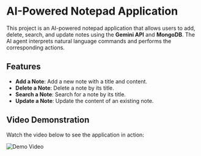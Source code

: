 # AI-Powered Notepad Application

This project is an AI-powered notepad application that allows users to add, delete, search, and update notes using the **Gemini API** and **MongoDB**. The AI agent interprets natural language commands and performs the corresponding actions.

## Features
- **Add a Note**: Add a new note with a title and content.
- **Delete a Note**: Delete a note by its title.
- **Search a Note**: Search for a note by its title.
- **Update a Note**: Update the content of an existing note.

## Video Demonstration
Watch the video below to see the application in action:

![Demo Video](https://github.com/user-attachments/assets/0676c147-e7db-4d07-b39d-2402311bf93b)
